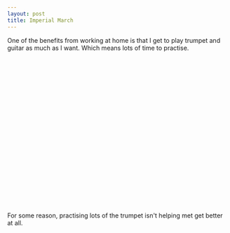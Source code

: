 ```yaml
---
layout: post
title: Imperial March
---
```


One of the benefits from working at home is that I get to play trumpet and guitar as much as I want. Which means lots of time to practise.

<object width="400" height="320"><param name="movie" value="http://www.youtube.com/v/ZiXNUzFYvmw?hl=en&fs=1"></param><param name="allowFullScreen" value="true"></param><param name="allowscriptaccess" value="always"></param><embed src="http://www.youtube.com/v/ZiXNUzFYvmw?hl=en&fs=1" type="application/x-shockwave-flash" allowscriptaccess="always" allowfullscreen="true" width="400" height="320"></embed></object>
<br />
<br />

For some reason, practising lots of the trumpet isn't helping met get better at all.